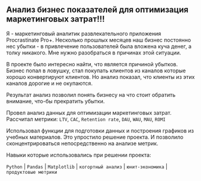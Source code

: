 ## Анализ бизнес показателей для оптимизация маркетинговых затрат!!!

Я - маркетинговый аналитик развлекательного приложения Procrastinate Pro+. Несколько прошлых месяцев наш бизнес постоянно нес убытки - в привлечение пользователей была вложена куча денег, а толку никакого. Мне нужно разобраться в причинах этой ситуации.

В проекте было интересно найти, что является причиной убытков. Бизнес попал в ловушку, стал покупать клиентов из каналов которые хорошо конвертируют клиентов. Но анализ показал, что клиенты из этих каналов дорогие и не окупаются.

Результат анализ позволил понять бизнесу на что стоит обратить внимание, что-бы прекратить убытки.

Провел анализ данных для оптимизации маркетинговых затрат.
Рассчитал метрики: `LTV`, `CAC`, `Retention rate`, `DAU`, `WAU`, `MAU`, `ROMI`

Использовал функции для подготовки данных и построения графиков из учебных материалов. Это упростило решение проекта. И позволило сконцентрироваться непосредственно на анализе метрик.

Навыки которые использовались при решении проекта:

`Python` | `Pandas` | `Matplotlib` | `когортный анализ` | `юнит-экономика` | `продуктовые метрики`

